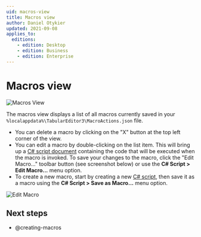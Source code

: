 ```yaml
---
uid: macros-view
title: Macros view
author: Daniel Otykier
updated: 2021-09-08
applies_to:
  editions:
    - edition: Desktop
    - edition: Business
    - edition: Enterprise
---
```

# Macros view

![Macros View](~/images/macros-view.png)

The macros view displays a list of all macros currently saved in your `%localappdata%\TabularEditor3\MacroActions.json` file.

- You can delete a macro by clicking on the "X" button at the top left corner of the view.
- You can edit a macro by double-clicking on the list item. This will bring up a [C# script document](xref:csharp-scripts) containing the code that will be executed when the macro is invoked. To save your changes to the macro, click the "Edit Macro..." toolbar button (see screenshot below) or use the **C# Script > Edit Macro...** menu option.
- To create a new macro, start by creating a new [C# script](xref:csharp-scripts), then save it as a macro using the **C# Script > Save as Macro...** menu option.

![Edit Macro](~/images/edit-macro.png)

## Next steps

- @creating-macros